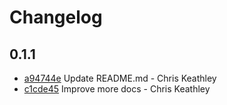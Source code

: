 # Changelog

## 0.1.1

- [a94744e](https://github.com/keathley/mantis/commit/a94744e3a27049ff92f86155886b443a150c7060) Update README.md - Chris Keathley
- [c1cde45](https://github.com/keathley/mantis/commit/c1cde45a7088564f0377365cc202838425c86cf8) Improve more docs - Chris Keathley
